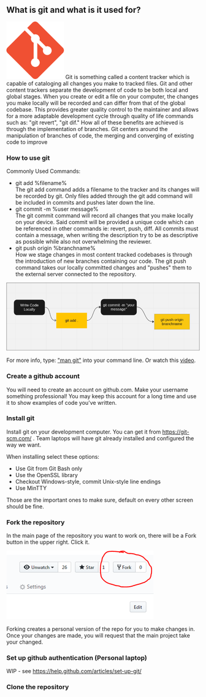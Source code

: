 <link rel="stylesheet" href="../../assets/css/style.scss">

## What is git and what is it used for? 

<img id="logo" src="../../assets/images/git-logo.png" alt="git logo" width="150">
Git is something called a content tracker which is capable of cataloging all changes you make to tracked files. Git and other content trackers separate the development of code to be both local and global stages. When you create or edit a file on your computer, the changes you make locally will be recorded and can differ from that of the global codebase. This provides greater quality control to the maintainer and allows for a more adaptable development cycle through quality of life commands such as: "git revert", "git dif." How all of these benefits are achieved is through the implementation of branches. Git centers around the manipulation of branches of code, the merging and converging of existing code to improve 

### How to use git

Commonly Used Commands:
<ul>
    <li>git add %filename%</li>
    The git add command adds a filename to the tracker and its changes will be recorded by git. Only files added through the git add command will be included in commits and pushes later down the line.
    <li>git commit -m %user message%</li>
    The git commit command will record all changes that you make locally on your device. Said commit will be provided a unique code which can be referenced in other commands ie: revert, push, diff. All commits must contain a message, when writing the description try to be as descriptive as possible while also not overwhelming the reviewer.
    <li>git push origin %branchname%</li>
    How we stage changes in most content tracked codebases is through the introduction of new branches containing our code. The git push command takes our locally committed changes and "pushes" them to the external server connected to the repository.
</ul>

<img src="../../assets/images/git-cycle.png" alt="git development cycle">

For more info, type: <a href="https://git-scm.com/docs">"man git"</a> into your command line. Or watch this <a href="https://www.youtube.com/watch?v=HkdAHXoRtos" >video</a>.

### Create a github account

You will need to create an account on github.com. Make your username something professional! You may keep this account for a long time and use it to show examples of code you've written.

### Install git

Install git on your development computer. You can get it from https://git-scm.com/ . Team laptops will have git already installed and configured the way we want.

When installing select these options:

* Use Git from Git Bash only
* Use the OpenSSL library
* Checkout Windows-style, commit Unix-style line endings
* Use MinTTY

Those are the important ones to make sure, default on every other screen should be fine.

### Fork the repository

In the main page of the repository you want to work on, there will be a Fork button in the upper right. Click it.

![Fork Button](../../assets/images/forkbutton.PNG)

Forking creates a personal version of the repo for you to make changes in. Once your changes are made, you will request that the main project take your changed.

### Set up github authentication (Personal laptop)

WIP - see https://help.github.com/articles/set-up-git/

### Clone the repository

